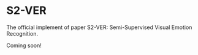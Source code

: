 # S2-VER
The official implement of paper S2-VER: Semi-Supervised Visual Emotion Recognition.

Coming soon!
